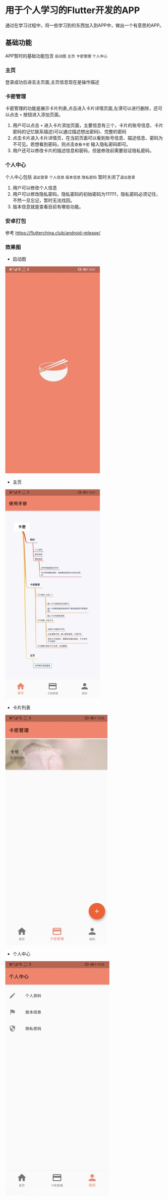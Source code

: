 # 用于个人学习的Flutter开发的APP
通过在学习过程中，将一些学习到的东西加入到APP中，做出一个有意思的APP。
## 基础功能
APP暂时的基础功能包含 `启动图` `主页` `卡密管理` `个人中心`
### 主页
登录成功后进去主页面,主页信息现在是操作描述
### 卡密管理
卡密管理的功能是展示卡片列表,点击进入卡片详情页面,左滑可以进行删除，还可以点击 `+` 按钮进入添加页面。

1. 用户可以点击 `+` 进入卡片添加页面，主要信息有三个，卡片的账号信息、卡片密码的记忆联系描述(可以通过描述想出密码)、完整的密码
2. 点击卡片进入卡片详情页，在当前页面可以看到账号信息、描述信息、密码为不可见。若想看到密码，则点击`查看卡密` 输入隐私密码即可。
3. 用户还可以修改卡片的描述信息和密码，但是修改前需要验证隐私密码。


### 个人中心
个人中心包括 `退出登录` `个人信息` `版本信息` `隐私密码` 暂时关闭了`退出登录`

1. 用户可以修改个人信息
2. 用户可以修改隐私密码，隐私密码的初始密码为111111，隐私密码必须记住，不然一旦忘记，暂时无法找回。
3. 版本信息就是查看目前有哪些功能。

### 安卓打包
参考  https://flutterchina.club/android-release/

### 效果图

- 启动图

![启动图](./docs/images/start.png)

- 主页

![主页](./docs/images/home.png)

- 卡片列表

![卡片列表](./docs/images/card.png)

- 个人中心

![个人中心](./docs/images/person.png)

